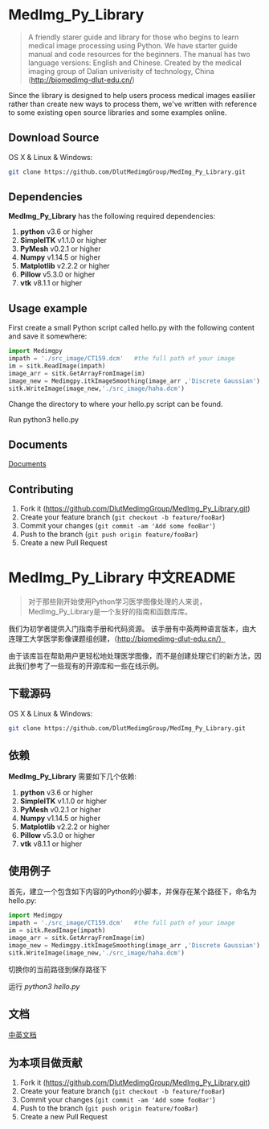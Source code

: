 # MedImg_Py_Library
> A friendly starer guide and library for those who begins to learn medical image processing using Python.
We have starter guide manual and code resources for the beginners. The manual has two language versions: English and Chinese.
Created by the medical imaging group of Dalian univerisity of technology, China (http://biomedimg-dlut-edu.cn/)

Since the library is designed to help users process medical images easilier rather than create new ways to process them, we've written with reference to some existing open source libraries and some examples online.


## Download Source

OS X & Linux & Windows:

```sh
git clone https://github.com/DlutMedimgGroup/MedImg_Py_Library.git
```

## Dependencies

**MedImg_Py_Library** has the following required dependencies:

1. **python** v3.6 or higher
2. **SimpleITK** v1.1.0 or higher
3. **PyMesh** v0.2.1 or higher
4. **Numpy** v1.14.5 or higher
5. **Matplotlib** v2.2.2 or higher
6. **Pillow** v5.3.0 or higher
7. **vtk** v8.1.1 or higher

## Usage example

First create a small Python script called hello.py with the following content and save it somewhere:

```py
import Medimgpy
impath = './src_image/CT159.dcm'   #the full path of your image
im = sitk.ReadImage(impath)
image_arr = sitk.GetArrayFromImage(im)
image_new = Medimgpy.itkImageSmoothing(image_arr ,'Discrete Gaussian')
sitk.WriteImage(image_new,'./src_image/haha.dcm')
```

Change the directory to where your hello.py script can be found.

Run python3 hello.py

## Documents

[Documents][documents]

## Contributing

1. Fork it (<https://github.com/DlutMedimgGroup/MedImg_Py_Library.git>)
2. Create your feature branch (`git checkout -b feature/fooBar`)
3. Commit your changes (`git commit -am 'Add some fooBar'`)
4. Push to the branch (`git push origin feature/fooBar`)
5. Create a new Pull Request

# MedImg_Py_Library 中文README

> 对于那些刚开始使用Python学习医学图像处理的人来说，MedImg_Py_Library是一个友好的指南和函数库库。

我们为初学者提供入门指南手册和代码资源。 
该手册有中英两种语言版本，由大连理工大学医学影像课题组创建，（http://biomedimg-dlut-edu.cn/）

由于该库旨在帮助用户更轻松地处理医学图像，而不是创建处理它们的新方法，因此我们参考了一些现有的开源库和一些在线示例。


## 下载源码

OS X & Linux & Windows:

```sh
git clone https://github.com/DlutMedimgGroup/MedImg_Py_Library.git
```

## 依赖

**MedImg_Py_Library** 需要如下几个依赖:

1. **python** v3.6 or higher
2. **SimpleITK** v1.1.0 or higher
3. **PyMesh** v0.2.1 or higher
4. **Numpy** v1.14.5 or higher
5. **Matplotlib** v2.2.2 or higher
6. **Pillow** v5.3.0 or higher
7. **vtk** v8.1.1 or higher

## 使用例子

首先，建立一个包含如下内容的Python的小脚本，并保存在某个路径下，命名为hello.py:

```py
import Medimgpy
impath = './src_image/CT159.dcm'   #the full path of your image
im = sitk.ReadImage(impath)
image_arr = sitk.GetArrayFromImage(im)
image_new = Medimgpy.itkImageSmoothing(image_arr ,'Discrete Gaussian')
sitk.WriteImage(image_new,'./src_image/haha.dcm')
```

切换你的当前路径到保存路径下

运行 *python3 hello.py*

## 文档

[中英文档][documents]

## 为本项目做贡献

1. Fork it (<https://github.com/DlutMedimgGroup/MedImg_Py_Library.git>)
2. Create your feature branch (`git checkout -b feature/fooBar`)
3. Commit your changes (`git commit -am 'Add some fooBar'`)
4. Push to the branch (`git push origin feature/fooBar`)
5. Create a new Pull Request

<!-- Markdown link & img dfn's -->

[documents]:<https://github.com/DlutMedimgGroup/MedImg_Py_Library.git>
